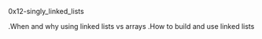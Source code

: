 0x12-singly_linked_lists

.When and why using linked lists vs arrays
.How to build and use linked lists
